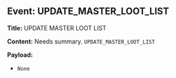 ## Event: UPDATE_MASTER_LOOT_LIST

**Title:** UPDATE MASTER LOOT LIST

**Content:**
Needs summary.
`UPDATE_MASTER_LOOT_LIST`

**Payload:**
- `None`